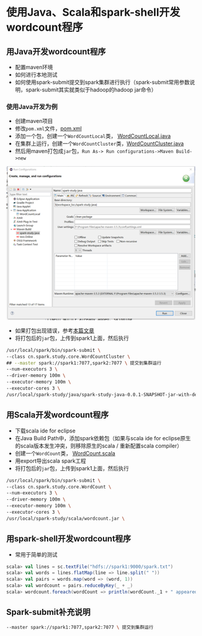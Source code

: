 # 使用Java、Scala和spark-shell开发wordcount程序

## 用Java开发wordcount程序

- 配置maven环境
- 如何进行本地测试
- 如何使用spark-submit提交到spark集群进行执行（spark-submit常用参数说明，spark-submit其实就类似于hadoop的hadoop jar命令）

### 使用Java开发为例

- 创建maven项目
- 修改`pom.xml`文件，[pom.xml](src/pom.md)
- 添加一个包，创建一个`WordCountLocal`类， [WordCountLocal.java](../src/java/WordCountLocal.java)
- 在集群上运行，创建一个`WordCountCluster`类，[WordCountCluster.java](../src/java/WordCountCluster.java)
- 然后用maven打包成`jar`包，`Run As-> Run configurations->Maven Build->new`

![](img\maven.png)

- 如果打包出现错误，参考[本篇文章](https://www.cnblogs.com/shenrong/p/7129210.html)
- 将打包后的`jar`包，上传到spark1上面，然后执行

```sh
/usr/local/spark/bin/spark-submit \
--class cn.spark.study.core.WordCountCluster \
## --master spark://spark1:7077,spark2:7077 \ 提交到集群运行
--num-executors 3 \
--driver-memory 100m \
--executor-memory 100m \
--executor-cores 3 \
/usr/local/spark-study/java/spark-study-java-0.0.1-SNAPSHOT-jar-with-dependencies.jar \
```

## 用Scala开发wordcount程序

- 下载scala ide for eclipse
- 在Java Build Path中，添加spark依赖包（如果与scala ide for eclipse原生的scala版本发生冲突，则移除原生的scala / 重新配置scala compiler）
- 创建一个`WordCount`类， [WordCount.scala](../src/scala/WordCount.scala)
- 用export导出scala spark工程
- 将打包后的`jar`包，上传到spark1上面，然后执行

```sh
/usr/local/spark/bin/spark-submit \
--class cn.spark.study.core.WordCount \
--num-executors 3 \
--driver-memory 100m \
--executor-memory 100m \
--executor-cores 3 \
/usr/local/spark-study/scala/wordcount.jar \
```

## 用spark-shell开发wordcount程序

- 常用于简单的测试

```scala
scala> val lines = sc.textFile("hdfs://spark1:9000/spark.txt")
scala> val words = lines.flatMap(line => line.split(" "))
scala> val pairs = words.map(word => (word, 1))
scala> val wordcount = pairs.reduceByKey(_ + _)
scala> wordcount.foreach(wordCount => println(wordCount._1 + " appeared " + wordCount._2 + " times."))
```

## Spark-submit补充说明

```sh
--master spark://spark1:7077,spark2:7077 \ 提交到集群运行
```

